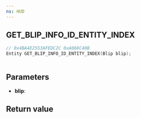 ```yaml
---
ns: HUD
---
```

## GET_BLIP_INFO_ID_ENTITY_INDEX

```c
// 0x4BA4E2553AFEDC2C 0xA068C40B
Entity GET_BLIP_INFO_ID_ENTITY_INDEX(Blip blip);
```

```
```

## Parameters
* **blip**: 

## Return value
